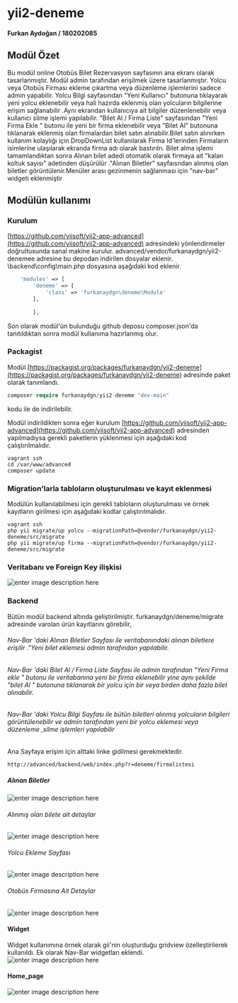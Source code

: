 # yii2-deneme

#### Furkan Aydoğan / 180202085 

## Modül Özet

Bu modül online Otobüs Bilet Rezervasyon sayfasının ana ekranı olarak tasarlanmıştır. 
Modül admin tarafından erişilmek üzere tasarlanmıştır. Yolcu veya Otobüs Firması ekleme
çıkartma veya düzenleme işlemlerini sadece admin yapabilir.
Yolcu Bilgi sayfasından "Yeni Kullanıcı" butonuna tıklayarak yeni yolcu eklenebilir
veya hali hazırda eklenmiş olan yolcuların bilgilerine erişim sağlanabilir .Aynı ekrandan 
kullanıcıya ait bilgiler düzenlenebilir veya kullanıcı silme işlemi yapılabilir.
"Bilet Al / Firma Liste" sayfasından "Yeni Firma Ekle " butonu ile yeni bir firma eklenebilir veya
"Bilet Al" butonuna tıklanarak eklenmiş olan firmalardan bilet satın alınabilir.Bilet satın alınırken kullanım kolaylığı için 
DropDownList kullanılarak Firma Id'lerinden Firmaların isimlerine ulaşılarak ekranda firma adı olarak bastırılrı.
Bilet alma işlemi tamamlandıktan sonra Alınan bilet  adedi otomatik olarak firmaya ait "kalan koltuk sayısı" 
adetinden düşürülür ."Alınan Biletler" sayfaısndan alınmış olan biletler görüntülenir.Menüler arası gezinmenin sağlanması için "nav-bar" widgeti eklenmiştir


## Modülün kullanımı
### Kurulum 
[https://github.com/yiisoft/yii2-app-advanced](https://github.com/yiisoft/yii2-app-advanced) adresindeki yönlendirmeler doğrultusunda sanal makine kurulur. advanced/vendor/furkanaydgn/yii2-denemee adresine bu depodan indirilen dosyalar eklenir.  \backend\config\main.php dosyasına aşağıdaki kod eklenir.
```php
    'modules' => [
        'deneme' => [
            'class' => 'furkanaydgn\deneme\Module'
        ],
        
        ],
```
Son olarak modül'ün bulunduğu github deposu composer.json'da tanıtıldıktan sonra modül kullanıma hazırlanmış olur.
### Packagist
Modül [https://packagist.org/packages/furkanaydgn/yii2-deneme](https://packagist.org/packages/furkanaydgn/yii2-deneme) adresinde paket olarak tanımlandı. 
```php
composer require furkanaydgn/yii2-deneme "dev-main"
```
 kodu ile de indirilebilir. 

Modül indirildikten sonra eğer kurulum [https://github.com/yiisoft/yii2-app-advanced](https://github.com/yiisoft/yii2-app-advanced)  adresinden yapılmadıysa gerekli paketlerin yüklenmesi için aşağıdaki kod çalıştırılmalıdır.
```
vagrant ssh
cd /var/www/advanced
composer update

```


### Migration'larla tabloların oluşturulması ve kayıt eklenmesi


Modülün kullanılabilmesi için gerekli tabloların oluşturulması ve örnek kayıtların girilmesi için aşağıdaki kodlar çalıştırılmalıdır. 
```
vagrant ssh
php yii migrate/up yolcu --migrationPath=@vendor/furkanaydgn/yii2-deneme/src/migrate
php yii migrate/up firma --migrationPath=@vendor/furkanaydgn/yii2-deneme/src/migrate
```


### Veritabanı ve Foreign Key ilişkisi

![enter image description here](https://github.com/furkanaydgn/yii2-deneme/blob/main/src/images/7.png)

### Backend

Bütün modül backend  altında geliştirilmiştir.
furkanaydgn/deneme/migrate adresinde varolan ürün kayıtlarını görebilir, 
###### Nav-Bar 'daki Alınan Biletler Sayfası ile veritabanındaki alınan biletlere erişilir ."Yeni bilet eklemesi admin tarafından yapılabilir.
###### Nav-Bar 'daki Bilet Al / Firma Liste Sayfası ile admin tarafından "Yeni Firma ekle " butonu ile veritabanına yeni bir firma eklenebilir yine aynı şekilde "bilet Al " butonuna tıklanarak bir yolcu için bir veya birden daha fazla bilet alınabilir.
###### Nav-Bar 'daki Yolcu Bilgi Sayfası ile bütün biletleri alınmış yolcuların bilgileri görüntülenebilir ve admin tarafından yeni bir yolcu eklemesi veya düzenleme ,silme işlemleri yapılabilir


Ana Sayfaya erişim için alttaki linke gidilmesi gerekmektedir.
```
http://advanced/backend/web/index.php?r=deneme/firmalistesi
```
##### Alınan Biletler


![enter image description here](https://github.com/furkanaydgn/yii2-deneme/blob/main/src/images/1.png)

###### Alınmış olan bilete ait detaylar


![enter image description here](https://github.com/furkanaydgn/yii2-deneme/blob/main/src/images/5.png)

###### Yolcu Ekleme Sayfası


![enter image description here](https://github.com/furkanaydgn/yii2-deneme/blob/main/src/images/4.png)

###### Otobüs Firmasına Ait Detaylar


![enter image description here](https://github.com/furkanaydgn/yii2-deneme/blob/main/src/images/6.png)


#### Widget


Widget kullanımına örnek olarak gii'nin oluşturduğu gridview özelleştirilerek kullanıldı. Ek olarak Nav-Bar widgetları eklendi.
![enter image description here](https://github.com/furkanaydgn/yii2-deneme/blob/main/src/images/3.png)

#### Home_page


![enter image description here](https://github.com/furkanaydgn/yii2-deneme/blob/main/src/images/2.png)


